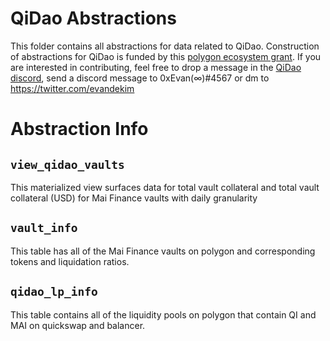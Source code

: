 # QiDao Abstractions

This folder contains all abstractions for data related to QiDao. Construction of abstractions for QiDao is funded by this [polygon ecosystem grant](https://0xlaozi.medium.com/qidao-analytics-team-receives-grant-from-polygon-ecosystem-dao-d25eac10816e). If you are interested in contributing, feel free to drop a message in the [QiDao discord](https://discord.gg/zKKcMrwj), send a discord message to 0xEvan(∞)#4567 or dm to https://twitter.com/evandekim


# Abstraction Info


## `view_qidao_vaults`
This materialized view surfaces data for total vault collateral and total vault collateral (USD) for Mai Finance vaults with daily granularity

## `vault_info`
This table has all of the Mai Finance vaults on polygon and corresponding tokens and liquidation ratios.

## `qidao_lp_info`
This table contains all of the liquidity pools on polygon that contain QI and MAI on quickswap and balancer.